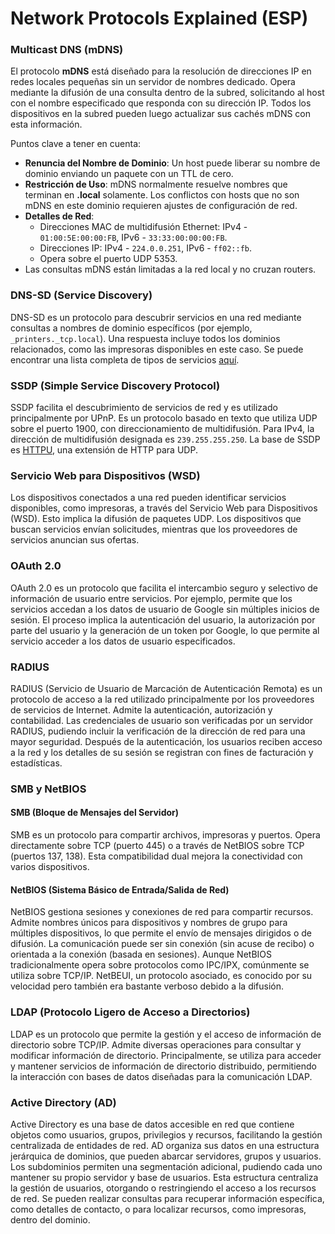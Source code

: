 # Network Protocols Explained (ESP)

### Multicast DNS (mDNS)

El protocolo **mDNS** está diseñado para la resolución de direcciones IP en redes locales pequeñas sin un servidor de nombres dedicado. Opera mediante la difusión de una consulta dentro de la subred, solicitando al host con el nombre especificado que responda con su dirección IP. Todos los dispositivos en la subred pueden luego actualizar sus cachés mDNS con esta información.

Puntos clave a tener en cuenta:

* **Renuncia del Nombre de Dominio**: Un host puede liberar su nombre de dominio enviando un paquete con un TTL de cero.
* **Restricción de Uso**: mDNS normalmente resuelve nombres que terminan en **.local** solamente. Los conflictos con hosts que no son mDNS en este dominio requieren ajustes de configuración de red.
* **Detalles de Red**:
  * Direcciones MAC de multidifusión Ethernet: IPv4 - `01:00:5E:00:00:FB`, IPv6 - `33:33:00:00:00:FB`.
  * Direcciones IP: IPv4 - `224.0.0.251`, IPv6 - `ff02::fb`.
  * Opera sobre el puerto UDP 5353.
* Las consultas mDNS están limitadas a la red local y no cruzan routers.

### DNS-SD (Service Discovery)

DNS-SD es un protocolo para descubrir servicios en una red mediante consultas a nombres de dominio específicos (por ejemplo, `_printers._tcp.local`). Una respuesta incluye todos los dominios relacionados, como las impresoras disponibles en este caso. Se puede encontrar una lista completa de tipos de servicios [aquí](http://www.dns-sd.org/ServiceTypes.html).

### SSDP (Simple Service Discovery Protocol)

SSDP facilita el descubrimiento de servicios de red y es utilizado principalmente por UPnP. Es un protocolo basado en texto que utiliza UDP sobre el puerto 1900, con direccionamiento de multidifusión. Para IPv4, la dirección de multidifusión designada es `239.255.255.250`. La base de SSDP es [HTTPU](https://en.wikipedia.org/wiki/HTTPU), una extensión de HTTP para UDP.

### Servicio Web para Dispositivos (WSD)

Los dispositivos conectados a una red pueden identificar servicios disponibles, como impresoras, a través del Servicio Web para Dispositivos (WSD). Esto implica la difusión de paquetes UDP. Los dispositivos que buscan servicios envían solicitudes, mientras que los proveedores de servicios anuncian sus ofertas.

### OAuth 2.0

OAuth 2.0 es un protocolo que facilita el intercambio seguro y selectivo de información de usuario entre servicios. Por ejemplo, permite que los servicios accedan a los datos de usuario de Google sin múltiples inicios de sesión. El proceso implica la autenticación del usuario, la autorización por parte del usuario y la generación de un token por Google, lo que permite al servicio acceder a los datos de usuario especificados.

### RADIUS

RADIUS (Servicio de Usuario de Marcación de Autenticación Remota) es un protocolo de acceso a la red utilizado principalmente por los proveedores de servicios de Internet. Admite la autenticación, autorización y contabilidad. Las credenciales de usuario son verificadas por un servidor RADIUS, pudiendo incluir la verificación de la dirección de red para una mayor seguridad. Después de la autenticación, los usuarios reciben acceso a la red y los detalles de su sesión se registran con fines de facturación y estadísticas.

### SMB y NetBIOS

#### SMB (Bloque de Mensajes del Servidor)

SMB es un protocolo para compartir archivos, impresoras y puertos. Opera directamente sobre TCP (puerto 445) o a través de NetBIOS sobre TCP (puertos 137, 138). Esta compatibilidad dual mejora la conectividad con varios dispositivos.

#### NetBIOS (Sistema Básico de Entrada/Salida de Red)

NetBIOS gestiona sesiones y conexiones de red para compartir recursos. Admite nombres únicos para dispositivos y nombres de grupo para múltiples dispositivos, lo que permite el envío de mensajes dirigidos o de difusión. La comunicación puede ser sin conexión (sin acuse de recibo) o orientada a la conexión (basada en sesiones). Aunque NetBIOS tradicionalmente opera sobre protocolos como IPC/IPX, comúnmente se utiliza sobre TCP/IP. NetBEUI, un protocolo asociado, es conocido por su velocidad pero también era bastante verboso debido a la difusión.

### LDAP (Protocolo Ligero de Acceso a Directorios)

LDAP es un protocolo que permite la gestión y el acceso de información de directorio sobre TCP/IP. Admite diversas operaciones para consultar y modificar información de directorio. Principalmente, se utiliza para acceder y mantener servicios de información de directorio distribuido, permitiendo la interacción con bases de datos diseñadas para la comunicación LDAP.

### Active Directory (AD)

Active Directory es una base de datos accesible en red que contiene objetos como usuarios, grupos, privilegios y recursos, facilitando la gestión centralizada de entidades de red. AD organiza sus datos en una estructura jerárquica de dominios, que pueden abarcar servidores, grupos y usuarios. Los subdominios permiten una segmentación adicional, pudiendo cada uno mantener su propio servidor y base de usuarios. Esta estructura centraliza la gestión de usuarios, otorgando o restringiendo el acceso a los recursos de red. Se pueden realizar consultas para recuperar información específica, como detalles de contacto, o para localizar recursos, como impresoras, dentro del dominio.
